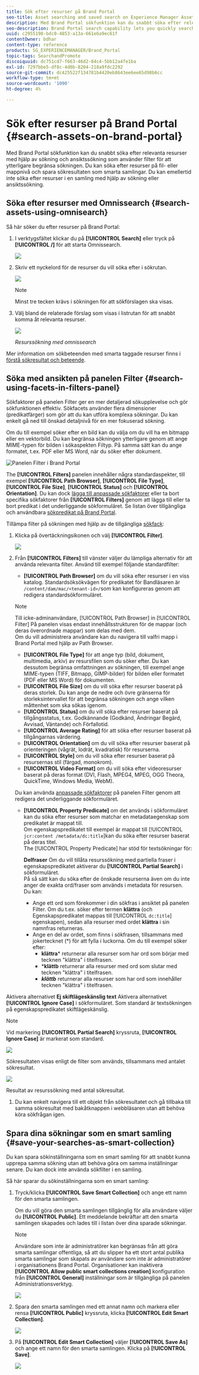 ```yaml
---
title: Sök efter resurser på Brand Portal
seo-title: Asset searching and saved search on Experience Manager Assets Brand Portal
description: Med Brand Portal sökfunktion kan du snabbt söka efter relevanta resurser med hjälp av sökning, och med sökfilter kan du begränsa sökningen ytterligare. Spara dina sökningar som smarta samlingar för framtiden.
seo-description: Brand Portal search capability lets you quickly search for relevant assets using omnisearch, and search filters help you further narrow down your search. Save your searches as smart collections for future.
uuid: c2955198-bdc0-4853-a13a-661e6a9ec61f
contentOwner: bdhar
content-type: reference
products: SG_EXPERIENCEMANAGER/Brand_Portal
topic-tags: SearchandPromote
discoiquuid: dc751cd7-f663-46d2-84c4-5bb12a4fe1ba
exl-id: 7297bbe5-df8c-4d0b-8204-218a9fdc2292
source-git-commit: dc425522f134781b4420eb8643ee6ee65d98b6cc
workflow-type: tm+mt
source-wordcount: '1090'
ht-degree: 4%

---
```


# Sök efter resurser på Brand Portal {#search-assets-on-brand-portal}

Med Brand Portal sökfunktion kan du snabbt söka efter relevanta resurser med hjälp av sökning och ansiktssökning som använder filter för att ytterligare begränsa sökningen. Du kan söka efter resurser på fil- eller mappnivå och spara sökresultaten som smarta samlingar. Du kan emellertid inte söka efter resurser i en samling med hjälp av sökning eller ansiktssökning.

## Söka efter resurser med Omnissearch {#search-assets-using-omnisearch}

Så här söker du efter resurser på Brand Portal:

1. I verktygsfältet klickar du på **[!UICONTROL Search]** eller tryck på&#x200B;**[!UICONTROL /]** för att starta Omnissearch.

   ![](assets/omnisearchicon-1.png)

1. Skriv ett nyckelord för de resurser du vill söka efter i sökrutan.

   ![](assets/omnisearch.png)

   >[!NOTE]
   >
   >Minst tre tecken krävs i sökningen för att sökförslagen ska visas.

1. Välj bland de relaterade förslag som visas i listrutan för att snabbt komma åt relevanta resurser.

   ![](assets/assets-search-result.png)

   *Resurssökning med omnissearch*

Mer information om sökbeteenden med smarta taggade resurser finns i [förstå sökresultat och beteende](https://experienceleague.adobe.com/docs/experience-manager-65/assets/using/search-assets.html).

## Söka med ansikten på panelen Filter {#search-using-facets-in-filters-panel}

Sökfaktorer på panelen Filter ger en mer detaljerad sökupplevelse och gör sökfunktionen effektiv. Sökfacets använder flera dimensioner (predikatfärger) som gör att du kan utföra komplexa sökningar. Du kan enkelt gå ned till önskad detaljnivå för en mer fokuserad sökning.

Om du till exempel söker efter en bild kan du välja om du vill ha en bitmapp eller en vektorbild. Du kan begränsa sökningen ytterligare genom att ange MIME-typen för bilden i sökaspekten Filtyp. På samma sätt kan du ange formatet, t.ex. PDF eller MS Word, när du söker efter dokument.

![Panelen Filter i Brand Portal](assets/file-type-search.png "Panelen Filter i Brand Portal")

The **[!UICONTROL Filters]** panelen innehåller några standardaspekter, till exempel **[!UICONTROL Path Browser]**, **[!UICONTROL File Type]**, **[!UICONTROL File Size]**, **[!UICONTROL Status]** och **[!UICONTROL Orientation]**. Du kan dock [lägga till anpassade sökfaktorer](../using/brand-portal-search-facets.md) eller ta bort specifika sökfaktorer från **[!UICONTROL Filters]** genom att lägga till eller ta bort predikat i det underliggande sökformuläret. Se listan över tillgängliga och användbara [sökpredikat på Brand Portal](../using/brand-portal-search-facets.md#list-of-search-predicates).

Tillämpa filter på sökningen med hjälp av de tillgängliga [sökfack](../using/brand-portal-search-facets.md):

1. Klicka på övertäckningsikonen och välj **[!UICONTROL Filter]**.

   ![](assets/selectorrail.png)

1. Från **[!UICONTROL Filters]** till vänster väljer du lämpliga alternativ för att använda relevanta filter.
Använd till exempel följande standardfilter:

   * **[!UICONTROL Path Browser]** om du vill söka efter resurser i en viss katalog. Standardsöksökvägen för predikatet för Bandläsaren är `/content/dam/mac/<tenant-id>/`som kan konfigureras genom att redigera standardsökformuläret.
   >[!NOTE]
   >
   >Till icke-adminanvändare, [!UICONTROL Path Browser] in [!UICONTROL Filter] På panelen visas endast innehållsstrukturen för de mappar (och deras överordnade mappar) som delas med dem.\
   >Om du vill administrera användare kan du navigera till valfri mapp i Brand Portal med hjälp av Path Browser.

   * **[!UICONTROL File Type]** för att ange typ (bild, dokument, multimedia, arkiv) av resursfilen som du söker efter. Du kan dessutom begränsa omfattningen av sökningen, till exempel ange MIME-typen (TIFF, Bitmapp, GIMP-bilder) för bilden eller formatet (PDF eller MS Word) för dokumenten.
   * **[!UICONTROL File Size]** om du vill söka efter resurser baserat på deras storlek. Du kan ange de nedre och övre gränserna för storleksintervallet för att begränsa sökningen och ange vilken måttenhet som ska sökas igenom.
   * **[!UICONTROL Status]** om du vill söka efter resurser baserat på tillgångsstatus, t.ex. Godkännande (Godkänd, Ändringar Begärd, Avvisad, Väntande) och Förfallotid.
   * **[!UICONTROL Average Rating]** för att söka efter resurser baserat på tillgångarnas värdering.
   * **[!UICONTROL Orientation]** om du vill söka efter resurser baserat på orienteringen (vågrät, lodrät, kvadratisk) för resurserna.
   * **[!UICONTROL Style]** om du vill söka efter resurser baserat på resursernas stil (färgad, monokrom).
   * **[!UICONTROL Video Format]** om du vill söka efter videoresurser baserat på deras format (DVI, Flash, MPEG4, MPEG, OGG Theora, QuickTime, Windows Media, WebM).

   Du kan använda [anpassade sökfaktorer](../using/brand-portal-search-facets.md) på panelen Filter genom att redigera det underliggande sökformuläret.

   * **[!UICONTROL Property Predicate]** om det används i sökformuläret kan du söka efter resurser som matchar en metadataegenskap som predikatet är mappat till.\
      Om egenskapspredikatet till exempel är mappat till [!UICONTROL `jcr:content /metadata/dc:title`]kan du söka efter resurser baserat på deras titel.\
      The [!UICONTROL Property Predicate] har stöd för textsökningar för:

      **Delfraser**
Om du vill tillåta resurssökning med partiella fraser i egenskapspredikatet aktiverar du **[!UICONTROL Partial Search]** i sökformuläret.\
      På så sätt kan du söka efter de önskade resurserna även om du inte anger de exakta ord/fraser som används i metadata för resursen.\
      Du kan:
      * Ange ett ord som förekommer i din sökfras i ansiktet på panelen Filter. Om du t.ex. söker efter termen **klättra** (och Egenskapspredikatet mappas till [!UICONTROL `dc:title`] egenskapen), sedan alla resurser med ordet **klättra** i sin namnfras returneras.
      * Ange en del av ordet, som finns i sökfrasen, tillsammans med jokertecknet (*) för att fylla i luckorna.
Om du till exempel söker efter:
         * **klättra*** returnerar alla resurser som har ord som börjar med tecknen &quot;klättra&quot; i titelfrasen.
         * ***klättb** returnerar alla resurser med ord som slutar med tecknen &quot;klättra&quot; i titelfrasen.
         * ***klättb*** returnerar alla resurser som har ord som innehåller tecknen &quot;klättra&quot; i titelfrasen.

Aktivera alternativet       **Ej skiftlägeskänslig text**
Aktivera alternativet **[!UICONTROL Ignore Case]** i sökformuläret. Som standard är textsökningen på egenskapspredikatet skiftlägeskänslig.
   >[!NOTE]
   >
   >Vid markering **[!UICONTROL Partial Search]** kryssruta, **[!UICONTROL Ignore Case]** är markerat som standard.

   ![](assets/wildcard-prop-1.png)

   Sökresultaten visas enligt de filter som används, tillsammans med antalet sökresultat.

   ![](assets/omnisearch-with-filters.png)

   Resultat av resurssökning med antal sökresultat.

1. Du kan enkelt navigera till ett objekt från sökresultatet och gå tillbaka till samma sökresultat med bakåtknappen i webbläsaren utan att behöva köra sökfrågan igen.

## Spara dina sökningar som en smart samling {#save-your-searches-as-smart-collection}

Du kan spara sökinställningarna som en smart samling för att snabbt kunna upprepa samma sökning utan att behöva göra om samma inställningar senare. Du kan dock inte använda sökfilter i en samling.

Så här sparar du sökinställningarna som en smart samling:

1. Tryck/klicka **[!UICONTROL Save Smart Collection]** och ange ett namn för den smarta samlingen.

   Om du vill göra den smarta samlingen tillgänglig för alla användare väljer du **[!UICONTROL Public]**. Ett meddelande bekräftar att den smarta samlingen skapades och lades till i listan över dina sparade sökningar.

   >[!NOTE]
   >
   >Användare som inte är administratörer kan begränsas från att göra smarta samlingar offentliga, så att du slipper ha ett stort antal publika smarta samlingar som skapats av användare som inte är administratörer i organisationens Brand Portal. Organisationer kan inaktivera **[!UICONTROL Allow public smart collections creation]** konfiguration från **[!UICONTROL General]** inställningar som är tillgängliga på panelen Administrationsverktyg.

   ![](assets/save_smartcollectionui.png)

1. Spara den smarta samlingen med ett annat namn och markera eller rensa **[!UICONTROL Public]** kryssruta, klicka **[!UICONTROL Edit Smart Collection]**.

   ![](assets/edit_smartcollection.png)

1. På **[!UICONTROL Edit Smart Collection]** väljer **[!UICONTROL Save As]** och ange ett namn för den smarta samlingen. Klicka på **[!UICONTROL Save]**.

   ![](assets/saveas_smartsearch.png)
